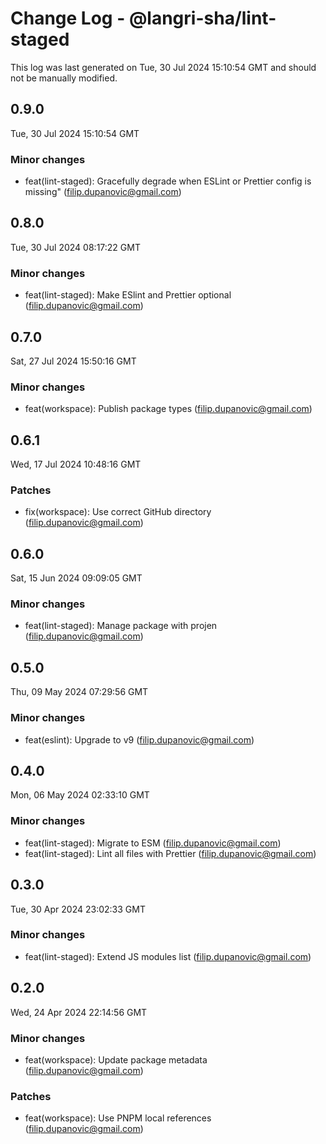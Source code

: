 # Change Log - @langri-sha/lint-staged

This log was last generated on Tue, 30 Jul 2024 15:10:54 GMT and should not be manually modified.

<!-- Start content -->

## 0.9.0

Tue, 30 Jul 2024 15:10:54 GMT

### Minor changes

- feat(lint-staged): Gracefully degrade when ESLint or Prettier config is missing" (filip.dupanovic@gmail.com)

## 0.8.0

Tue, 30 Jul 2024 08:17:22 GMT

### Minor changes

- feat(lint-staged): Make ESlint and Prettier optional (filip.dupanovic@gmail.com)

## 0.7.0

Sat, 27 Jul 2024 15:50:16 GMT

### Minor changes

- feat(workspace): Publish package types (filip.dupanovic@gmail.com)

## 0.6.1

Wed, 17 Jul 2024 10:48:16 GMT

### Patches

- fix(workspace): Use correct GitHub directory (filip.dupanovic@gmail.com)

## 0.6.0

Sat, 15 Jun 2024 09:09:05 GMT

### Minor changes

- feat(lint-staged): Manage package with projen (filip.dupanovic@gmail.com)

## 0.5.0

Thu, 09 May 2024 07:29:56 GMT

### Minor changes

- feat(eslint): Upgrade to v9 (filip.dupanovic@gmail.com)

## 0.4.0

Mon, 06 May 2024 02:33:10 GMT

### Minor changes

- feat(lint-staged): Migrate to ESM (filip.dupanovic@gmail.com)
- feat(lint-staged): Lint all files with Prettier (filip.dupanovic@gmail.com)

## 0.3.0

Tue, 30 Apr 2024 23:02:33 GMT

### Minor changes

- feat(lint-staged): Extend JS modules list (filip.dupanovic@gmail.com)

## 0.2.0

Wed, 24 Apr 2024 22:14:56 GMT

### Minor changes

- feat(workspace): Update package metadata (filip.dupanovic@gmail.com)

### Patches

- feat(workspace): Use PNPM local references (filip.dupanovic@gmail.com)
